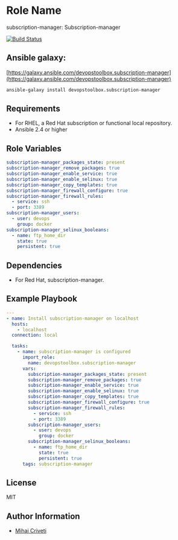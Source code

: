 Role Name
=========

subscription-manager: Subscription-manager

[![Build Status](https://travis-ci.org/cmihai-ansible/subscription-manager.svg?branch=master)](https://travis-ci.org/cmihai-ansible/subscription-manager)

Ansible galaxy:
---------------

[https://galaxy.ansible.com/devopstoolbox.subscription-manager](https://galaxy.ansible.com/devopstoolbox.subscription-manager)

```bash
ansible-galaxy install devopstoolbox.subscription-manager
```

Requirements
------------

- For RHEL, a Red Hat subscription or functional local repository.
- Ansible 2.4 or higher

Role Variables
--------------

```yaml
subscription-manager_packages_state: present
subscription-manager_remove_packages: true
subscription-manager_enable_service: true
subscription-manager_enable_selinux: true
subscription-manager_copy_templates: true
subscription-manager_firewall_configure: true
subscription-manager_firewall_rules:
  - service: ssh
  - port: 3389
subscription-manager_users:
  - user: devops
    group: docker
subscription-manager_selinux_booleans:
  - name: ftp_home_dir
    state: true
    persistent: true
```

Dependencies
------------

- For Red Hat, subscription-manager.

Example Playbook
----------------

```yaml
---
- name: Install subscription-manager on localhost
  hosts:
    - localhost
  connection: local

  tasks:
    - name: subscription-manager is configured
      import_role:
        name: devopstoolbox.subscription-manager
      vars:
        subscription-manager_packages_state: present
        subscription-manager_remove_packages: true
        subscription-manager_enable_service: true
        subscription-manager_enable_selinux: true
        subscription-manager_copy_templates: true
        subscription-manager_firewall_configure: true
        subscription-manager_firewall_rules:
          - service: ssh
          - port: 3389
        subscription-manager_users:
          - user: devops
            group: docker
        subscription-manager_selinux_booleans:
          - name: ftp_home_dir
            state: true
            persistent: true
      tags: subscription-manager
```

License
-------

MIT

Author Information
------------------

- [Mihai Criveti](https://www.linkedin.com/in/crivetimihai)
